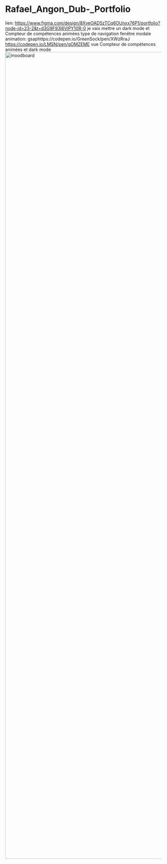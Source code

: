 # Rafael_Angon_Dub-_Portfolio
 lien: https://www.figma.com/design/8XveOAD5zTCq6OUnxx76P1/portfolio?node-id=23-2&t=d3G9F93l6VlPY10R-0
 je vais mettre un dark mode et Compteur de compétences animées
 type de navigation  fenêtre modale
 animation: gsaphttps://codepen.io/GreenSock/pen/XWzRraJ
  https://codepen.io/LMSN/pen/gOMZEME
vue Compteur de compétences animées et dark mode
<img width="1341" height="2589" alt="moodboard" src="https://github.com/user-attachments/assets/82daf68a-ec40-40a6-8bd4-fc83a79bb0e4" />
